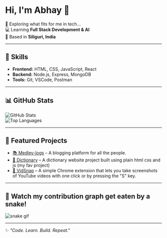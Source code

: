 # Hi, I'm Abhay 👋  

🌱 Exploring what fits for me in tech...  
💻 Learning **Full Stack Development & AI**  
📍 Based in **Siliguri, India**  

---

## 🚀 Skills
- **Frontend:** HTML, CSS, JavaScript, React  
- **Backend:** Node.js, Express, MongoDB  
- **Tools:** Git, VSCode, Postman  

---

## 📊 GitHub Stats
![GitHub Stats](https://github-readme-stats.vercel.app/api?username=Freakcodes&show_icons=true&theme=radical)  
![Top Languages](https://github-readme-stats.vercel.app/api/top-langs/?username=Freakcodes&layout=compact&theme=radical)  

---

## 🌟 Featured Projects
- [📚 Medley-logs](https://github.com/Freakcodes/Medley-logs) – A blogging platform for all the people.
- [📖 Dictionary](https://github.com/Freakcodes/Dictionary) – A dictionary website project built using plain html css and js (my fav project)  
- [🎥 VidSnap](https://github.com/Freakcodes/VidSnap) – A simple Chrome extension that lets you take screenshots of YouTube videos with one click or by pressing the "S" key.


---

## 🐍 Watch my contribution graph get eaten by a snake!
![snake gif](https://raw.githubusercontent.com/Freakcodes/Freakcodes/output/github-contribution-grid-snake.svg)


---

✨ *"Code. Learn. Build. Repeat."*
